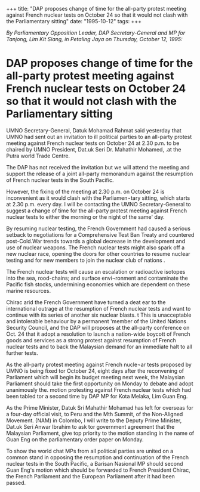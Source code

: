 +++ 
title: "DAP proposes change of time for the all-party protest meeting against French nuclear tests on October 24 so that it would not clash with the Parliamentary sitting"
date: "1995-10-12"
tags:
+++

_By Parliamentary Opposition Leader, DAP Secretary-General and MP for Tanjong, Lim Kit Siang, in Petaling Jaya on Thursday, October 12, 1995:_

# DAP proposes change of time for the all-party protest meeting against French nuclear tests on October 24 so that it would not clash with the Parliamentary sitting

UMNO Secretary-General, Datuk Mohamad Rahmat said yesterday that UMNO had sent out an invitation to ill political parties to an all-party protest meeting against French nuclear tests on October 24 at 2.30 p.m. to be chaired by UMNO President, Dat.uk Seri Dr. Mahathir Mohamed, .at the Putra world Trade Centre.</u>

The DAP has not received the invitation but we will attend the meeting and support the release of a joint all-party memorandum against the resumption of French nuclear tests in the South Pacific.

However, the fixinq of the meeting at 2.30 p.m. on October 24 is inconvenient as it would clash with the Parliamen¬tary sitting, which starts at 2.30 p.m. every day.
I will be contacting the UMNO Secretary-General to suggest a change of time for the all-party protest meeting against French nuclear tests to either the morning or the night of the same' day.

By resuming nuclear testing, the French Government had caused a serious setback to negotiations for a Comprehensive Test Ban Treaty and countered post-Cold.War trends towards a global decrease in the development and use of nuclear weapons.
The French nuclear tests might also spark off a new nuclear race, opening the doors for other countries to resume nuclear testing and for new members to join the nuclear club of nations .

The French nuclear tests will cause an escalation or radioactive isotopes into the sea, rood-chains; and surface envi¬ronment and contaminate the Pacific fish stocks, undermining economies which are dependent on these marine resources.

Chirac arid the French Government have turned a deat ear to the international outrage at the resumption of French nuclear tests and want to continue with its series of another six nuclear blasts.
t
This is unacceptable and intolerable behaviour by a permanent 'member of the United Nations Security Council, and the DAP will proposes at the all-party conference on Oct. 24 that it adopt a resolution to launch a nation-wide boycott of French goods and services as a strong protest against resumption of French nuclear tests and to back the Malaysian demand for an immediate halt to all further tests.


As the all-party protest meeting against French nucle¬ar tests proposed by UMNO is being fixed tor October 24, eight days after the reconvening of Parliament which will begin its budget meeting next week, the Malaysian Parliament should take the first opportunity on Monday to debate and adopt unanimously the. motion protesting against French nuclear tests which had been tabled tor a second time by DAP MP for Kota Melaka, Lim Guan Eng.

As the Prime Minister, Datuk Sri Mahathir Mohamad has left for overseas for a four-day official visit, to Peru and the Mth Summit, of the Non-Aligned Movement. (NAM) in Colombo, I will write to the Deputy Prime Minister, Dat.uk Seri Anwar Ibrahim to ask tor government agreement that the Malaysian Parliament, give top priority to the motion standing in the name of Guan Eng on the parliamentary order paper on Monday.

To show the world chat MPs from all political parties are united on a common stand in opposing the resumption and continuation of the French nuclear tests in the South Pacific, a Barisan Nasional MP should second Guan Eng's motion which should be forwarded to French President Chirac, the French Parliament and the European Parliament after it had been passed.
 
